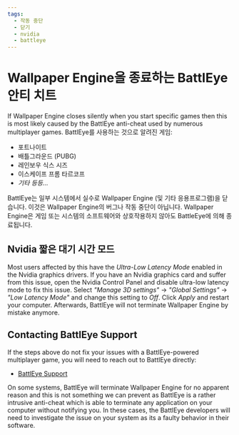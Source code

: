 ```yaml
---
tags:
  - 작동 중단
  - 닫기
  - nvidia
  - battleye
---
```


# Wallpaper Engine을 종료하는 BattlEye 안티 치트
If Wallpaper Engine closes silently when you start specific games then this is most likely caused by the BattlEye anti-cheat used by numerous multiplayer games. BattlEye를 사용하는 것으로 알려진 게임:

* 포트나이트
* 배틀그라운드 (PUBG)
* 레인보우 식스 시즈
* 이스케이프 프롬 타르코프
* *기타 등등...*

BattlEye는 일부 시스템에서 실수로 Wallpaper Engine (및 기타 응용프로그램)을 닫습니다. 이것은 Wallpaper Engine의 버그나 작동 중단이 아닙니다. Wallpaper Engine은 게임 또는 시스템의 소프트웨어와 상호작용하지 않아도 BattleEye에 의해 종료됩니다.

## Nvidia 짧은 대기 시간 모드
Most users affected by this have the *Ultra-Low Latency Mode* enabled in the Nvidia graphics drivers. If you have an Nvidia graphics card and suffer from this issue, open the Nvidia Control Panel and disable ultra-low latency mode to fix this issue. Select *"Manage 3D settings"* -> *"Global Settings"* -> *"Low Latency Mode"* and change this setting to *Off*. Click *Apply* and restart your computer. Afterwards, BattlEye will not terminate Wallpaper Engine by mistake anymore.

## Contacting BattlEye Support
If the steps above do not fix your issues with a BattlEye-powered multiplayer game, you will need to reach out to BattlEye directly:

* [BattlEye Support](https://www.battleye.com/contact/)

On some systems, BattlEye will terminate Wallpaper Engine for no apparent reason and this is not something we can prevent as BattlEye is a rather intrusive anti-cheat which is able to terminate any application on your computer without notifying you. In these cases, the BattlEye developers will need to investigate the issue on your system as its a faulty behavior in their software.